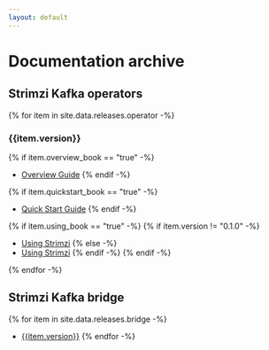 ```yaml
---
layout: default
---
```


# Documentation archive

## Strimzi Kafka operators

{% for item in site.data.releases.operator -%}
### {{item.version}}

{% if item.overview_book == "true" -%}
* [Overview Guide](/docs/overview/{{item.version}}/)
{% endif -%}

{% if item.quickstart_book == "true" -%}
* [Quick Start Guide](/docs/quickstart/{{item.version}}/)
{% endif -%}

{% if item.using_book == "true" -%}
{% if item.version != "0.1.0" -%}
* [Using Strimzi](/docs/{{item.version}}/)
{% else -%}
* [Using Strimzi](/docs/0.1.0/README.md)
{% endif -%}
{% endif -%}

{% endfor -%}


## Strimzi Kafka bridge

{% for item in site.data.releases.bridge -%}
* [{{item.version}}](/docs/bridge/{{item.version}}/)
{% endfor -%}